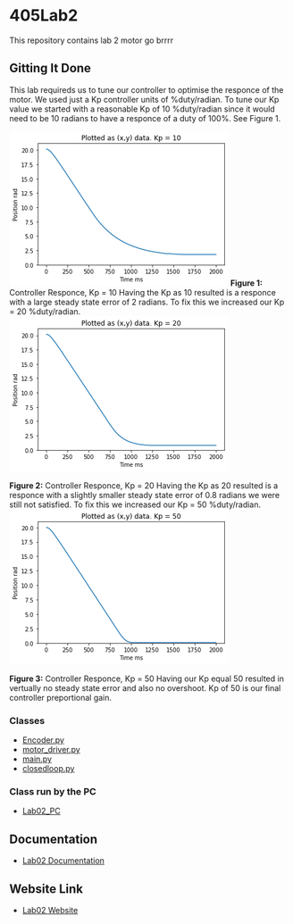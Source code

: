 # 405Lab2

This repository contains lab 2
motor go brrrr

## Gitting It Done

This lab requireds us to tune our controller to optimise the responce of the motor. We used just a Kp controller units of %duty/radian. To tune our Kp value we started with a reasonable Kp of 10 %duty/radian since it would need to be 10 radians to have a responce of a duty of 100%. See Figure 1.

![Kpof10](Kp10.png)
__Figure 1:__ Controller Responce, Kp = 10
Having the Kp as 10 resulted is a responce with a large steady state error of 2 radians. To fix this we increased our Kp = 20 %duty/radian. 
![Kpof20](Kp20.png)

__Figure 2:__ Controller Responce, Kp = 20
Having the Kp as 20 resulted is a responce with a slightly smaller steady state error of 0.8 radians we were still not satisfied. To fix this we increased our Kp = 50 %duty/radian. 
![Kpof50](Kp50.png)

__Figure 3:__ Controller Responce, Kp = 50
Having our Kp equal 50 resulted in vertually no steady state error and also no overshoot. Kp of 50 is our final controller preportional gain.

### Classes

* [Encoder.py](https://github.com/QuietJohn0/405Lab2/blob/main/src/Encoder.py)
* [motor_driver.py](https://github.com/QuietJohn0/405Lab2/blob/main/src/motor_driver.py)
* [main.py](https://github.com/QuietJohn0/405Lab2/blob/main/src/main.py)
* [closedloop.py](https://github.com/QuietJohn0/405Lab2/blob/main/src/closedloop.py)

### Class run by the PC

* [Lab02_PC](https://github.com/QuietJohn0/405Lab2/blob/main/src/Lab02_PC.py)

## Documentation

* [Lab02 Documentation](https://github.com/QuietJohn0/405Lab2/tree/main/docs)

## Website Link

* [Lab02 Website](https://quietjohn0.github.io/405Lab2/index.html)
